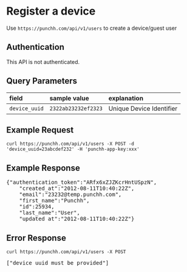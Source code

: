 # Register a device

<p>
  Use <code class="prettyprint">https://punchh.com/api/v1/users</code> to create a device/guest user
</p>
<h2><a aria-hidden="true" href="#authentication" class="anchor" id="user-content-authentication"><span class="octicon octicon-link"></span></a>Authentication</h2>
<p>This API is not authenticated.</p>
<h2><a aria-hidden="true" href="#query-parameters" class="anchor" id="user-content-query-parameters"><span class="octicon octicon-link"></span></a>Query Parameters</h2>
<table>
  <thead>
		<tr>
			<th align="left"><strong>field</strong></th>
			<th align="left"><strong>sample value</strong></th>
			<th align="left"><strong>explanation</strong></th>
		</tr>
  </thead>
  <tbody>
		<tr>
			<td align="left"><code>device_uuid</code></td>
			<td align="left"><code>2322ab23232ef2323</code></td>
			<td align="left">Unique Device Identifier</td>
		</tr>
  </tbody>
</table>
<h2><a aria-hidden="true" href="#example-request" class="anchor" id="user-content-example-request"><span class="octicon octicon-link"></span></a>Example Request</h2>
<p><code>curl https://punchh.com/api/v1/users -X POST -d 'device_uuid=23abcdef232' -H 'punchh-app-key:xxx'</code></p>
<h2>
  <a aria-hidden="true" href="#example-response" class="anchor" id="user-content-example-response"><span class="octicon octicon-link"></span></a>Example Response</h2>
  <div class="highlight highlight-json"><pre>{<span class="pl-s"><span class="pl-pds">"</span>authentication_token<span class="pl-pds">"</span></span>:<span class="pl-s"><span class="pl-pds">"</span>ARfx6xZJZKcrHntUSpzN<span class="pl-pds">"</span></span>,
    <span class="pl-s"><span class="pl-pds">"</span>created_at<span class="pl-pds">"</span></span>:<span class="pl-s"><span class="pl-pds">"</span>2012-08-11T10:40:22Z<span class="pl-pds">"</span></span>,
    <span class="pl-s"><span class="pl-pds">"</span>email<span class="pl-pds">"</span></span>:<span class="pl-s"><span class="pl-pds">"</span>23232@temp.punchh.com<span class="pl-pds">"</span></span>,
    <span class="pl-s"><span class="pl-pds">"</span>first_name<span class="pl-pds">"</span></span>:<span class="pl-s"><span class="pl-pds">"</span>Punchh<span class="pl-pds">"</span></span>,
    <span class="pl-s"><span class="pl-pds">"</span>id<span class="pl-pds">"</span></span>:<span class="pl-c1">25934</span>,
    <span class="pl-s"><span class="pl-pds">"</span>last_name<span class="pl-pds">"</span></span>:<span class="pl-s"><span class="pl-pds">"</span>User<span class="pl-pds">"</span></span>,
    <span class="pl-s"><span class="pl-pds">"</span>updated_at<span class="pl-pds">"</span></span>:<span class="pl-s"><span class="pl-pds">"</span>2012-08-11T10:40:22Z<span class="pl-pds">"</span></span>}</pre>
  </div>
<h2>
<a aria-hidden="true" href="#error-response" class="anchor" id="user-content-error-response"><span class="octicon octicon-link"></span></a>Error Response</h2>
<p><code>curl https://punchh.com/api/v1/users -X POST</code></p>
<div class="highlight highlight-json"><pre>[<span class="pl-s"><span class="pl-pds">"</span>device_uuid must be provided<span class="pl-pds">"</span></span>]</pre></div>